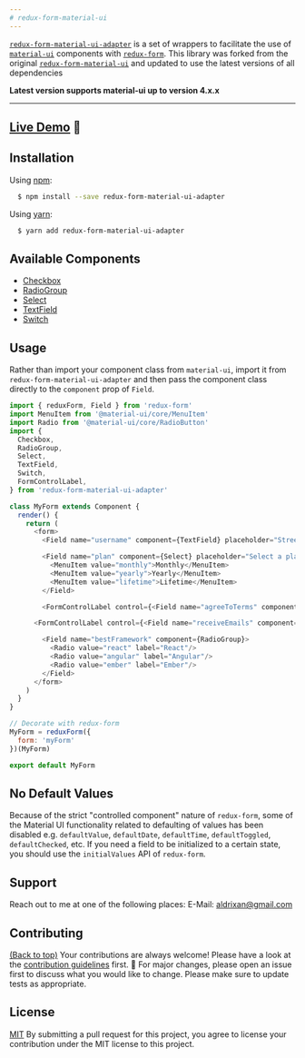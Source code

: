 ```yaml
---
# redux-form-material-ui
---
```

[`redux-form-material-ui-adapter`](https://github.com/Aldrixan/redux-form-material-ui) is a set of wrappers to facilitate the use of [`material-ui`](https://github.com/callemall/material-ui) components with [`redux-form`](https://github.com/erikras/redux-form).  This library was forked from the original [`redux-form-material-ui`](https://github.com/erikras/redux-form-material-ui) and updated to use the latest versions of all dependencies

**Latest version supports material-ui up to version 4.x.x**

---
## [Live Demo](http://erikras.github.io/redux-form-material-ui/) :eyes:
## Installation
Using [npm](https://www.npmjs.org/):
```bash
  $ npm install --save redux-form-material-ui-adapter
```
Using [yarn](https://yarnpkg.com):
```bash
  $ yarn add redux-form-material-ui-adapter
```
## Available Components
* [Checkbox](https://material-ui.com/api/checkbox/)
* [RadioGroup](https://material-ui.com/api/radio-group/)
* [Select](https://material-ui.com/api/select/)
* [TextField](https://material-ui.com/api/text-field/)
* [Switch](https://material-ui.com/api/switch/)
## Usage
Rather than import your component class from `material-ui`, import it from `redux-form-material-ui-adapter`
and then pass the component class directly to the `component` prop of `Field`.
```js
import { reduxForm, Field } from 'redux-form'
import MenuItem from '@material-ui/core/MenuItem'
import Radio from '@material-ui/core/RadioButton'
import {
  Checkbox,
  RadioGroup,
  Select,
  TextField,
  Switch,
  FormControlLabel,
} from 'redux-form-material-ui-adapter'

class MyForm extends Component {
  render() {
    return (
      <form>
        <Field name="username" component={TextField} placeholder="Street"/>

        <Field name="plan" component={Select} placeholder="Select a plan">
          <MenuItem value="monthly">Monthly</MenuItem>
          <MenuItem value="yearly">Yearly</MenuItem>
          <MenuItem value="lifetime">Lifetime</MenuItem>
        </Field>

        <FormControlLabel control={<Field name="agreeToTerms" component={Checkbox} /> } label="Agree to terms?" />

      <FormControlLabel control={<Field name="receiveEmails" component={Switch} /> } label="Please spam me!" />

        <Field name="bestFramework" component={RadioGroup}>
          <Radio value="react" label="React"/>
          <Radio value="angular" label="Angular"/>
          <Radio value="ember" label="Ember"/>
        </Field>
      </form>
    )
  }
}

// Decorate with redux-form
MyForm = reduxForm({
  form: 'myForm'
})(MyForm)

export default MyForm
```
## No Default Values
Because of the strict "controlled component" nature of `redux-form`, some of the Material UI functionality related to defaulting of values has been disabled e.g. `defaultValue`, `defaultDate`, `defaultTime`, `defaultToggled`, `defaultChecked`, etc.  If you need a field to be initialized to a certain state, you should use the `initialValues` API of `redux-form`.
## Support
Reach out to me at one of the following places:
E-Mail: aldrixan@gmail.com
## Contributing
[(Back to top)](#table-of-contents)
Your contributions are always welcome! Please have a look at the [contribution guidelines](CONTRIBUTING.md) first. :tada:
For major changes, please open an issue first to discuss what you would like to change.
Please make sure to update tests as appropriate.

## License
[MIT](https://choosealicense.com/licenses/mit/)
By submitting a pull request for this project, you agree to license your contribution under the MIT license to this project.